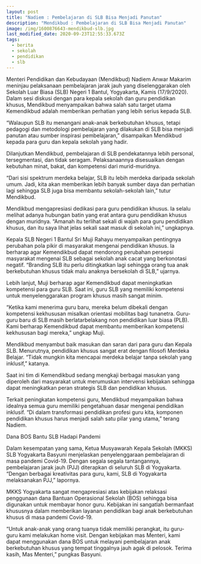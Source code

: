 ```yaml
---
layout: post
title: "Nadiem : Pembelajaran di SLB Bisa Menjadi Panutan"
description: "Mendikbud : Pembelajaran di SLB Bisa Menjadi Panutan"
image: /img/1600876643-mendikbud-slb.jpg
last_modified_date: 2020-09-23T12:55:33.673Z
tags:
  - berita
  - sekolah
  - pendidikan
  - slb
---
```

Menteri Pendidikan dan Kebudayaan (Mendikbud) Nadiem Anwar Makarim meninjau pelaksanaan pembelajaran jarak jauh yang diselenggarakan oleh Sekolah Luar Biasa (SLB) Negeri 1 Bantul, Yogyakarta, Kamis (17/9/2020). Dalam sesi diskusi dengan para kepala sekolah dan guru pendidikan khusus, Mendikbud menyampaikan bahwa salah satu target utama Kemendikbud adalah memberikan perhatian yang lebih serius kepada SLB. 

“Walaupun SLB itu menangani anak-anak berkebutuhan khusus, tetapi pedagogi dan metodologi pembelajaran yang dilakukan di SLB bisa menjadi panutan atau sumber inspirasi pembelajaran,” disampaikan Mendikbud kepada para guru dan kepala sekolah yang hadir.

Dilanjutkan Mendikbud, pembelajaran di SLB pendekatannya lebih personal, tersegmentasi, dan tidak seragam. Pelaksanaannya disesuaikan dengan kebutuhan minat, bakat, dan kompetensi dari murid-muridnya.

“Dari sisi spektrum merdeka belajar, SLB itu lebih merdeka daripada sekolah umum. Jadi, kita akan memberikan lebih banyak sumber daya dan perhatian lagi sehingga SLB juga bisa membantu sekolah-sekolah lain,” tutur Mendikbud.

Mendikbud mengapresiasi dedikasi para guru pendidikan khusus. Ia selalu melihat adanya hubungan batin yang erat antara guru pendidikan khusus dengan muridnya. “Amanah itu terlihat sekali di wajah para guru pendidikan khusus, dan itu saya lihat jelas sekali saat masuk di sekolah ini,” ungkapnya.

Kepala SLB Negeri 1 Bantul Sri Muji Rahayu menyampaikan pentingnya perubahan pola pikir di masyarakat mengenai pendidikan khusus. Ia berharap agar Kemendikbud dapat mendorong perubahan persepsi masyarakat mengenai SLB sebagai sekolah anak cacat yang berkonotasi negatif. “Branding SLB itu perlu ditingkatkan lagi sehingga orang tua anak berkebutuhan khusus tidak malu anaknya bersekolah di SLB,” ujarnya.

Lebih lanjut, Muji berharap agar Kemendikbud dapat meningkatkan kompetensi para guru SLB. Saat ini, guru SLB yang memiliki kompetensi untuk menyelenggarakan program khusus masih sangat minim.

“Ketika kami menerima guru baru, mereka belum dibekali dengan kompetensi kekhususan misalkan orientasi mobilitas bagi tunanetra. Guru-guru baru di SLB masih berlatarbelakang non pendidikan luar biasa (PLB). Kami berharap Kemendikbud dapat membantu memberikan kompetensi kekhususan bagi mereka,” ungkap Muji.

Mendikbud menyambut baik masukan dan saran dari para guru dan Kepala SLB. Menurutnya, pendidikan khusus sangat erat dengan filosofi Merdeka Belajar. “Tidak mungkin kita mencapai merdeka belajar tanpa sekolah yang inklusif,” katanya.

Saat ini tim di Kemendikbud sedang mengkaji berbagai masukan yang diperoleh dari masyarakat untuk merumuskan intervensi kebijakan sehingga dapat meningkatkan peran strategis SLB dan pendidikan khusus.

Terkait peningkatan kompetensi guru, Mendikbud meyampaikan bahwa idealnya semua guru memiliki pengetahuan dasar mengenai pendidikan inklusif. “Di dalam transformasi pendidikan profesi guru kita, komponen pendidikan khusus harus menjadi salah satu pilar yang utama,” terang Nadiem.

Dana BOS Bantu SLB Hadapi Pandemi

Dalam kesempatan yang sama, Ketua Musyawarah Kepala Sekolah (MKKS) SLB Yogyakarta Basyuni menjelaskan penyelenggaraan pembelajaran di masa pandemi Covid-19. Dengan segala segala tantangannya, pembelajaran jarak jauh (PJJ) diterapkan di seluruh SLB di Yogyakarta. “Dengan berbagai kreativitas para guru, kami, SLB di Yogyakarta melaksanakan PJJ,” lapornya.

MKKS Yogyakarta sangat mengapresiasi atas kebijakan relaksasi penggunaan dana Bantuan Operasional Sekolah (BOS) sehingga bisa digunakan untuk membayar honor guru. Kebijakan ini sangatlah bermanfaat khususnya dalam memberikan layanan pendidikan bagi anak berkebutuhan khusus di masa pandemi Covid-19.

“Untuk anak-anak yang orang tuanya tidak memiliki perangkat, itu guru-guru kami melakukan home visit. Dengan kebijakan mas Menteri, kami dapat menggunakan dana BOS untuk melayani pembelajaran anak berkebutuhan khusus yang tempat tinggalnya jauh agak di pelosok. Terima kasih, Mas Menteri,” pungkas Basyuni.